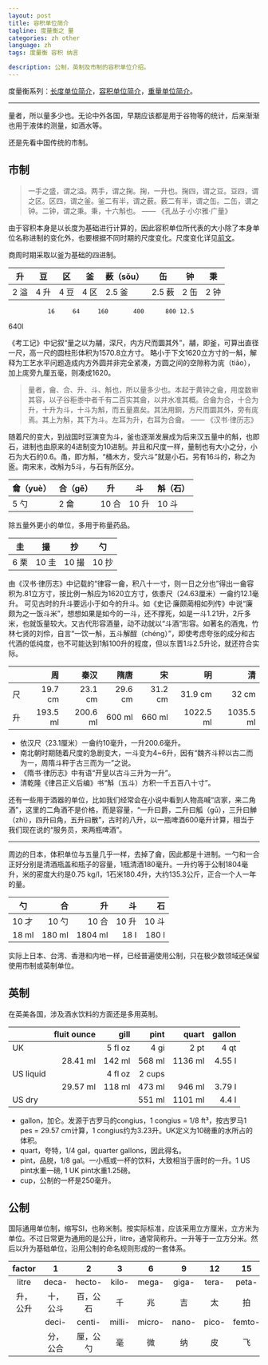```yaml
---
layout: post
title: 容积单位简介
tagline: 度量衡之 量
categories: zh other
language: zh
tags: 度量衡 容积 纳言

description: 公制，英制及市制的容积单位介绍。
---
```


度量衡系列：[长度单位简介](/zh/other/length/)，[容积单位简介](/zh/other/capacity/)，[重量单位简介](/zh/other/weight/)。

- - -

量者，所以量多少也。无论中外各国，早期应该都是用于谷物等的统计，后来渐渐也用于液体的测量，如酒水等。

还是先看中国传统的市制。


<a id="CN-tranditional-system"></a>
## 市制 ##

> 一手之盛，谓之溢。两手，谓之掬。掬，一升也。掬四，谓之豆。豆四，谓之区。区四，谓之釜。釜二有半，谓之薮。薮二有半，谓之缶。二缶，谓之钟。二钟，谓之秉。秉，十六斛也。
>   —— 《孔丛子·小尔雅·广量》

由于容积本身是以长度为基础进行计算的，因此容积单位所代表的大小除了本身单位名称进制的变化外，也要根据不同时期的尺度变化。尺度变化详见[前文](/zh/other/length/#CN-tranditional-system)。

商周时期采取以釜为基础的四进制。

|  升  |  豆  |  区  |  釜  | 薮（sǒu）|   缶   |  钟  |  秉  |
|------|-----|------|------|---------|-------|------|------|
| 2 溢 | 4 升 | 4 豆 | 4 区 |  2.5 釜 | 2.5 薮 | 2 缶 | 2 钟 |
               16     64     160       400      800 12.5
640l

《考工记》中记叙“量之以为鬴，深尺，内方尺而圜其外”，鬴，即釜，可算出直径一尺，高一尺的圆柱形体积为1570.8立方寸。
略小于下文1620立方寸的一斛，解释为工艺水平问题造成内方外圆并非完全紧凑，方圆之间的空隙称为庣（tiāo），加上庣旁九厘五毫，则凑成1620。

> 量者，龠、合、升、斗、斛也，所以量多少也。本起于黄钟之龠，用度数审其容，以子谷秬黍中者千有二百实其龠，以井水准其概。合龠为合，十合为升，十升为斗，十斗为斛，而五量嘉矣。其法用銅，方尺而圜其外，旁有庣焉。其上为斛，其下为斗。左耳为升，右耳为合龠。
>  —— 《汉书·律历志》

随着尺的变大，到战国时豆演变为斗，釜也逐渐发展成为后来汉五量中的斛，也即石，进制也由原来的4进制变为10进制。并且和尺度一样，量制也有大小之分，小石为大石的0.6。甬，即方斛，“桶木方，受六斗”就是小石。另有16斗的，称之为匬。南宋末，改斛为5斗，与石有所区分。

| 龠（yuè）| 合（gě）|   升   |   斗  | 斛（石）|
|---------|--------|--------|-------|--------|
|   5 勺  |   2 龠  |  10 合 | 10 升 |  10 斗 |

除五量外更小的单位，多用于称量药品。

|  圭  |   撮  |   抄  |   勺  |
|------|------|-------|-------|
| 6 栗 | 10 圭 | 10 撮 | 10 抄 |

由《汉书·律历志》中记载的“律容一龠，积八十一寸，则一日之分也”得出一龠容积为.81立方寸，按比例一斛应为1620立方寸，依黍尺（24.63厘米）一龠约12.1毫升。
可见古时的升斗要远小于如今的升斗。如《史记·廉颇蔺相如列传》中说“廉颇为之一饭斗米”，想想如果是如今的一斗，还不撑死，如是一斗1.21升，2斤多米，也就饭量较大。又古代形容酒量，动不动就以“斗酒”形容。如著名的酒鬼，竹林七贤的刘伶，自言“一饮一斛，五斗解酲（chéng）”，即使考虑夸张的成分和古代酒的低纯度，也不可能达到1斛100升的程度，但以东晋1斗2.5升论，就还符合实际。

|    |    周    |   秦汉    |   隋唐  |    宋    |    明     |     清    |
|----|---------:|---------:|--------:|--------:|----------:|----------:|
| 尺 |  19.7 cm |  23.1 cm | 29.6 cm | 31.2 cm |   31.9 cm |     32 cm |
| 升 | 193.5 ml | 200.6 ml |  600 ml |  660 ml | 1022.5 ml | 1035.5 ml |

- 依汉尺（23.1厘米）一龠约10毫升，一升200.6毫升。
- 南北朝时期随着尺度的急剧变大，一斗变为4~6升，因有“魏齐斗秤以古二而为一，周隋斗秤于古三而为一”之说。
- 《隋书·律历志》中有语“开皇以古斗三升为一升”。
- 清乾隆《律吕正义后编》书“斛（五斗）方积一千五百八十寸”。

还有一些用于酒器的单位，比如我们经常会在小说中看到人物高喊“店家，来二角酒”，这里的二角酒不是价格，而是容量，“一升曰爵，二升曰觚（gū），三升曰觯（zhì），四升曰角，五升曰散”，古时的八升，以一瓶啤酒600毫升计算，相当于我们现在说的“服务员，来两瓶啤酒”。

- - -
周边的日本，体积单位与五量几乎一样，去掉了龠，因此都是十进制。一勺和一合正好分别是清酒瓶盖和瓶子的容量，1瓶清酒180毫升。一升约等于公制1804毫升，米的密度大约是0.75 kg/l，1石米180.4升，大约135.3公斤，正合一个人一年的量。

|   勺  |   合   |    升    |   斗  |   石  |
|-------|------:|---------:|------:|------:|
| 10 才 |  10 勺 |   10 合  | 10 升 | 10 斗 |
| 18 ml | 180 ml | 1804 ml | 18 l  | 180 l |

实际上日本、台湾、香港和内地一样，已经普遍使用公制，只在极少数领域还保留使用市制或英制单位。


<a id="UK-imperial-system"></a>
## 英制 ##

在英美各国，涉及酒水饮料的方面还是多用英制。

|           | fluit ounce |   gill  |  pint  |  quart  | gallon |
|-----------|------------:|--------:|-------:|--------:|-------:|
| UK        |             | 5 fl oz |   4 gi |    2 pt |   4 qt |
|           |    28.41 ml |  142 ml | 568 ml | 1136 ml | 4.55 l |
| US liquid |             | 4 fl oz | 2 cups |         |        |
|           |    29.57 ml |  118 ml | 473 ml |  946 ml | 3.79 l |
| US dry    |             |         | 551 ml | 1101 ml |  4.4 l |

- gallon，加仑。发源于古罗马的congius，1 congius = 1/8 ft³，按古罗马1 pes = 29.57 cm计算，1 congius约为3.23升。UK定义为10磅重的水所占的体积。
- quart，夸特，1/4 gal，quarter gallons，因此得名。
- pint，品脱，1/8 gal。一小瓶或一杯的饮料，大致相当于唐时的一升。1 US pint水重一磅, 1 UK pint水重1.25磅。
- cup，公制的一杯是250毫升。


<a id="international-system"></a>
## 公制 ##

国际通用单位制，缩写SI，也称米制。按实际标准，应该采用立方厘米，立方米为单位。不过日常更为通用的是公升，litre，通常简称升。一升等于一立方分米。然后以升为基础单位，沿用公制的命名规则形成的一套体系。

|  factor |    1    |    2    |    3   |    6   |   9   |   12  |   15   |   18  |   21   |   24   |
|:-------:|:-------:|:-------:|:------:|:------:|:-----:|:-----:|:------:|:-----:|:------:|:------:|
|  litre  |  deca-  | hecto-  |  kilo- |  mega- | giga- | tera- |  peta- |  exa- | zetta- | yotta- |
| 升，公升 | 十，公斗 | 百，公石 |    千   |   兆   |   吉   |  太   |   拍   |   艾  |    泽   |   尧   |
|         |  deci-  | centi-  | milli- | micro- | nano- | pico- | femto- | atto- | zepto- | yocto- |
|         | 分，公合 | 厘，公勺 |    毫   |   微   |   纳   |   皮  |   飞   |   阿   |   仄   |   幺   |